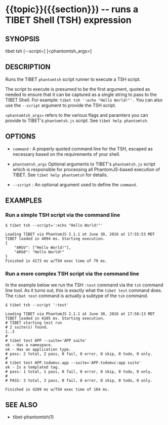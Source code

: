 {{topic}}({{section}}) -- runs a TIBET Shell (TSH) expression
=============================================

## SYNOPSIS

tibet tsh [--script=]<command> [<phantomtsh_args>]

## DESCRIPTION

Runs the TIBET `phantomtsh` script runner to execute a TSH script.

The script to execute is presumed to be the first argument, quoted as
needed to ensure that it can be captured as a single string to pass to
the TIBET Shell. For example: `tibet tsh ':echo "Hello World!"'.`
You can also use the `--script` argument to provide the TSH script.

`<phantomtsh_args>` refers to the various flags and paramters you can
provide to TIBET's `phantomtsh.js` script. See `tibet help phantomtsh`.

## OPTIONS

  * `command` :
    A properly quoted command line for the TSH, escaped as necessary based on
the requirements of your shell.

  * `phantomtsh_args`
    Optional arguments to TIBET's `phantomtsh.js` script which is responsible
for processing all PhantomJS-based execution of TIBET. See `tibet help
phantomtsh` for details.

  * `--script` :
    An optional argument used to define the `command`.

## EXAMPLES

### Run a simple TSH script via the command line

    $ tibet tsh --script=':echo "Hello World!"'

    Loading TIBET via PhantomJS 2.1.1 at June 30, 2016 at 17:55:53 MDT
    TIBET loaded in 4094 ms. Starting execution.
    {
        "ARGV": ["Hello World!"],
        "ARG0": "Hello World!"
    }
    Finished in 4173 ms w/TSH exec time of 79 ms.

### Run a more complex TSH script via the command line

In the example below we run the TSH `:test` command via the `tsh` command line
tool. As it turns out, this is exactly what the `tibet test` command does. The
`tibet test` command is actually a subtype of the `tsh` command.

    $ tibet tsh --script ':test'

    Loading TIBET via PhantomJS 2.1.1 at June 30, 2016 at 17:58:13 MDT
    TIBET loaded in 4105 ms. Starting execution.
    # TIBET starting test run
    # 2 suite(s) found.
    1..3
    #
    # tibet test APP --suite='APP suite'
    ok - Has a namespace.
    ok - Has an application type.
    # pass: 2 total, 2 pass, 0 fail, 0 error, 0 skip, 0 todo, 0 only.
    #
    # tibet test APP.todomvc.app --suite='APP.todomvc:app suite'
    ok - Is a templated tag.
    # pass: 1 total, 1 pass, 0 fail, 0 error, 0 skip, 0 todo, 0 only.
    #
    # PASS: 3 total, 3 pass, 0 fail, 0 error, 0 skip, 0 todo, 0 only.

    Finished in 4209 ms w/TSH exec time of 104 ms.

## SEE ALSO

  * tibet-phantomtsh(1)
